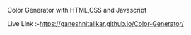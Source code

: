Color Generator with HTML,CSS and Javascript


Live Link :-https://ganeshnitalikar.github.io/Color-Generator/
